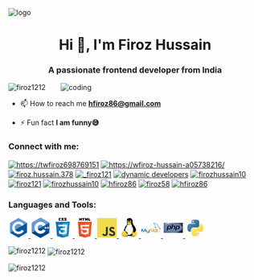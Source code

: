 ![logo](https://github.com/Firoz1212/Firoz1212/blob/main/blue%20white%20modern%20Business%20Webinar%20Banner%20Landscape.png)
<h1 align="center">Hi 👋, I'm Firoz Hussain</h1>
<h3 align="center">A passionate frontend developer from India</h3>
<img align="right" alt="coding" width="400" src="https://camo.githubusercontent.com/8bf6f6d78abc81fcf9c49f10649423e73ea44bc248e83aaae8759d401c829a84/68747470733a2f2f70687973696373677572756b756c2e66696c65732e776f726470726573732e636f6d2f323031392f30322f6368617261637465722d312e676966">
<p align="left"> <img src="https://komarev.com/ghpvc/?username=firoz1212&label=Profile%20views&color=0e75b6&style=flat" alt="firoz1212" /> </p>

- 📫 How to reach me **hfiroz86@gmail.com**

- ⚡ Fun fact **I am funny😅**

<h3 align="left">Connect with me:</h3>
<p align="left">
<a href="https://twitter.com/https://twfiroz698769151" target="blank"><img align="center" src="https://raw.githubusercontent.com/rahuldkjain/github-profile-readme-generator/master/src/images/icons/Social/twitter.svg" alt="https://twfiroz698769151" height="30" width="40" /></a>
<a href="https://linkedin.com/in/https://wfiroz-hussain-a05738216/" target="blank"><img align="center" src="https://raw.githubusercontent.com/rahuldkjain/github-profile-readme-generator/master/src/images/icons/Social/linked-in-alt.svg" alt="https://wfiroz-hussain-a05738216/" height="30" width="40" /></a>
<a href="https://fb.com/firoz.hussain.378" target="blank"><img align="center" src="https://raw.githubusercontent.com/rahuldkjain/github-profile-readme-generator/master/src/images/icons/Social/facebook.svg" alt="firoz.hussain.378" height="30" width="40" /></a>
<a href="https://instagram.com/_firoz121" target="blank"><img align="center" src="https://raw.githubusercontent.com/rahuldkjain/github-profile-readme-generator/master/src/images/icons/Social/instagram.svg" alt="_firoz121" height="30" width="40" /></a>
<a href="https://www.youtube.com/c/dynamic developers" target="blank"><img align="center" src="https://raw.githubusercontent.com/rahuldkjain/github-profile-readme-generator/master/src/images/icons/Social/youtube.svg" alt="dynamic developers" height="30" width="40" /></a>
<a href="https://www.codechef.com/users/firozhussain10" target="blank"><img align="center" src="https://cdn.jsdelivr.net/npm/simple-icons@3.1.0/icons/codechef.svg" alt="firozhussain10" height="30" width="40" /></a>
<a href="https://www.hackerrank.com/firoz121" target="blank"><img align="center" src="https://raw.githubusercontent.com/rahuldkjain/github-profile-readme-generator/master/src/images/icons/Social/hackerrank.svg" alt="firoz121" height="30" width="40" /></a>
<a href="https://codeforces.com/profile/firozhussain10" target="blank"><img align="center" src="https://raw.githubusercontent.com/rahuldkjain/github-profile-readme-generator/master/src/images/icons/Social/codeforces.svg" alt="firozhussain10" height="30" width="40" /></a>
<a href="https://www.leetcode.com/hfiroz86" target="blank"><img align="center" src="https://raw.githubusercontent.com/rahuldkjain/github-profile-readme-generator/master/src/images/icons/Social/leet-code.svg" alt="hfiroz86" height="30" width="40" /></a>
<a href="https://www.hackerearth.com/firoz58" target="blank"><img align="center" src="https://raw.githubusercontent.com/rahuldkjain/github-profile-readme-generator/master/src/images/icons/Social/hackerearth.svg" alt="firoz58" height="30" width="40" /></a>
<a href="https://auth.geeksforgeeks.org/user/hfiroz86" target="blank"><img align="center" src="https://raw.githubusercontent.com/rahuldkjain/github-profile-readme-generator/master/src/images/icons/Social/geeks-for-geeks.svg" alt="hfiroz86" height="30" width="40" /></a>
</p>

<h3 align="left">Languages and Tools:</h3>
<p align="left"> <a href="https://www.cprogramming.com/" target="_blank" rel="noreferrer"> <img src="https://raw.githubusercontent.com/devicons/devicon/master/icons/c/c-original.svg" alt="c" width="40" height="40"/> </a> <a href="https://www.w3schools.com/cpp/" target="_blank" rel="noreferrer"> <img src="https://raw.githubusercontent.com/devicons/devicon/master/icons/cplusplus/cplusplus-original.svg" alt="cplusplus" width="40" height="40"/> </a> <a href="https://www.w3schools.com/css/" target="_blank" rel="noreferrer"> <img src="https://raw.githubusercontent.com/devicons/devicon/master/icons/css3/css3-original-wordmark.svg" alt="css3" width="40" height="40"/> </a> <a href="https://www.w3.org/html/" target="_blank" rel="noreferrer"> <img src="https://raw.githubusercontent.com/devicons/devicon/master/icons/html5/html5-original-wordmark.svg" alt="html5" width="40" height="40"/> </a> <a href="https://developer.mozilla.org/en-US/docs/Web/JavaScript" target="_blank" rel="noreferrer"> <img src="https://raw.githubusercontent.com/devicons/devicon/master/icons/javascript/javascript-original.svg" alt="javascript" width="40" height="40"/> </a> <a href="https://www.linux.org/" target="_blank" rel="noreferrer"> <img src="https://raw.githubusercontent.com/devicons/devicon/master/icons/linux/linux-original.svg" alt="linux" width="40" height="40"/> </a> <a href="https://www.mysql.com/" target="_blank" rel="noreferrer"> <img src="https://raw.githubusercontent.com/devicons/devicon/master/icons/mysql/mysql-original-wordmark.svg" alt="mysql" width="40" height="40"/> </a> <a href="https://www.php.net" target="_blank" rel="noreferrer"> <img src="https://raw.githubusercontent.com/devicons/devicon/master/icons/php/php-original.svg" alt="php" width="40" height="40"/> </a> <a href="https://www.python.org" target="_blank" rel="noreferrer"> <img src="https://raw.githubusercontent.com/devicons/devicon/master/icons/python/python-original.svg" alt="python" width="40" height="40"/> </a> </p>

<p><img align="left" src="https://github-readme-stats.vercel.app/api/top-langs?username=firoz1212&show_icons=true&locale=en&layout=compact" alt="firoz1212" /></p>

<p>&nbsp;<img align="center" src="https://github-readme-stats.vercel.app/api?username=firoz1212&show_icons=true&locale=en" alt="firoz1212" /></p>

<p><img align="center" src="https://github-readme-streak-stats.herokuapp.com/?user=firoz1212&" alt="firoz1212" /></p>
